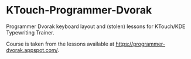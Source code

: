 # KTouch-Programmer-Dvorak

Programmer Dvorak keyboard layout and (stolen) lessons for KTouch/KDE Typewriting Trainer.

Course is taken from the lessons available at https://programmer-dvorak.appspot.com/.
